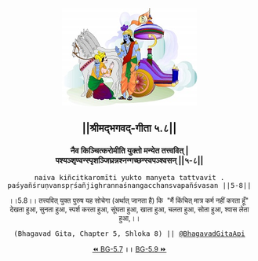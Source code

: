 <center><img src="../../asset/BG.png" alt="#API #bhagavadgitaapi #slok #nodejs #js #api #gitaapi #krishna #hinduism #vedic #ISKCON #shreemadbhagavadgita #technology"/>
<h2>||श्रीमद्‍भगवद्‍-गीता ५.८||</h2>
<h3>नैव किञ्चित्करोमीति युक्तो मन्येत तत्त्ववित् |<br/>पश्यञ्शृण्वन्स्पृशञ्जिघ्रन्नश्नन्गच्छन्स्वपञ्श्वसन् ||५-८||</h3>
<pre>naiva kiñcitkaromīti yukto manyeta tattvavit .<br/>paśyañśruṇvanspṛśañjighrannaśnangacchansvapañśvasan ||5-8||</pre>
<p>।।5.8।। तत्त्ववित् युक्त पुरुष यह सोचेगा (अर्थात् जानता है) कि  "मैं किंचित् मात्र कर्म नहीं करता हूँ"  देखता हुआ, सुनता हुआ, स्पर्श करता हुआ, सूंघता हुआ, खाता हुआ, चलता हुआ, सोता हुआ, श्वास लेता हुआ,।।</p>
<pre>(Bhagavad Gita, Chapter 5, Shloka 8) || <a href="https://twitter.com/bhagavadgitaapi">@BhagavadGitaApi</a></pre><a href="../../5/7">⏪  BG-5.7</a><b>        ।।        </b><a href="../../5/9">BG-5.9  ⏩</a></center>
